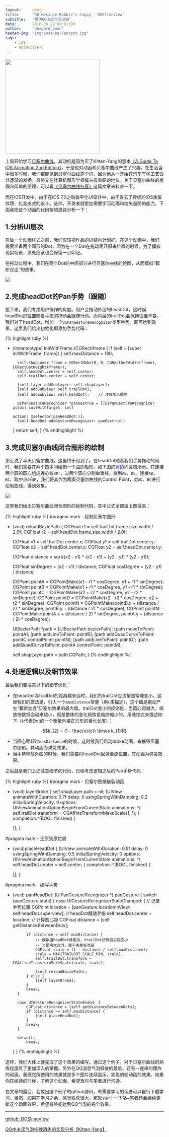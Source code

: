 ```yaml
---
layout:     post
title:      "QQ Message Bubble's Coppy - DGSlimeView"
subtitle:   "模仿QQ消息气泡动画"
date:       2016-05-28 01:01:00
author:     "Desgard_Duan"
header-img: "img/post-bg-Tencent.jpg"
tags:
    - iOS
    - Objective-C
---
```


<img src="/assets/img/post_img/2016-05-28-demo.gif" width="300px" />

上周开始学习[贝塞尔曲线](https://en.wikipedia.org/wiki/B%C3%A9zier_curve)，其动机是因为买了Kitten-Yang的那本[《A Guide To iOS Animation 2nd Edition》](http://book.kittenyang.com/)，于是也对动画和贝塞尔曲线产生了兴趣。在生活当中很多时候，我们都能见到贝塞尔曲线这个词，因为他从一开始在汽车车体工艺设计逐渐的发扬，最终又在计算机图形学领域占有重要的地位。关于贝塞尔曲线的发展和简单的原理，可以看[《贝塞尔曲线扫盲》](http://www.html-js.com/article/1628)这篇文章来科普一下。


而在iOS开发中，由于在iOS 7.0之后扁平化UI设计中，由于省去了传统的iOS金属纹理、礼盒皮式的设计。这样，开发者就更加需要学习动画和绘矢量图的能力。下面我把这个动画的代码按照思路分析一下：


## 1.分析UI层次

在做一个动画样式之前，我们应该把作品的UI结构计划好。在这个动画中，我们需要准备两个圆形的Dot，因为在一个Dot在拖动离开原来位置的时候，为了模拟现实场景，原处应该也会保留一点印记。

在拖动过程中，我们在两个Dot的中间部分进行贝塞尔曲线的绘图，从而模拟“藕断丝连”的效果。

<img src="/assets/img/post_img/2016-05-28-img2.png"/>

## 2.完成headDot的Pan手势（跟随）

接下来，我们考虑用户操作的角度。用户会拖动外层的headDot，这时候headDot的位置随着手指的拖动会跟随行动。而内层的trailDot会保持位置不变。我们对于headDot，增加一个`UIPanGestureRecognizer`类型手势，即可达到效果。这里我们给出初始化即添加手势代码：

{% highlight ruby %}
- (instancetype) initWithFrame:(CGRect)frame {
    if (self = [super initWithFrame: frame]) {
        self.maxDistance = 180;
        
        self.shapLayer.frame = CGRectMake(0, 0, CGRectGetWidth(frame), CGRectGetHeight(frame));
        self.headDot.center = self.center;
        self.trailDot.center = self.center;
        
        [self.layer addSublayer: self.shapLayer];
        [self addSubview: self.trailDot];
        [self addSubview: self.headDot];    // 注意加入顺序
        
        UIPanGestureRecognizer *panGestrue = [[UIPanGestureRecognizer alloc] initWithTarget: self
                                                                                     action: @selector(panHeadDot:)];
        [self.headDot addGestureRecognizer: panGestrue];
        
    }
    return self;
}
{% endhighlight %}

## 3.完成贝塞尔曲线闭合图形的绘制

那么说了半天贝塞尔曲线，这里终于用到了。在headDot随着我们手势拖动的同时，我们需要在两个圆中间绘制一个曲边矩形。如下图的<font color="blue">蓝边</font>内区域所示。在连接两个圆的圆心组成连心线`RR'`，过两个圆心分别做垂线，得到`AB`、`DC`。连接`AD`、`BC`，取中点`O`和`P`，我们将其作为两条贝塞尔曲线的Control Point，对`AD`、`BC`进行绘制曲线，得到效果。

<img src="/assets/img/post_img/2016-05-28-img1.png"/>

这里我们给出贝塞尔曲线闭合图形的绘制代码，其中公式全部由上图得来：

{% highlight ruby %}
#pragma mark - 绘制贝塞尔图形
- (void) reloadBeziePath {
    CGFloat r1 = self.trailDot.frame.size.width / 2.0f;
    CGFloat r2 = self.headDot.frame.size.width / 2.0f;
    
    CGFloat x1 = self.trailDot.center.x;
    CGFloat y1 = self.trailDot.center.y;
    CGFloat x2 = self.headDot.center.x;
    CGFloat y2 = self.headDot.center.y;
    
    CGFloat distance = sqrt((x2 - x1) * (x2 - x1) + (y2 - y1) * (y2 - y1));
    
    CGFloat sinDegree = (x2 - x1) / distance;
    CGFloat cosDegree = (y2 - y1) / distance;
    
    CGPoint pointA = CGPointMake(x1 - r1 * cosDegree, y1 + r1 * sinDegree);
    CGPoint pointB = CGPointMake(x1 + r1 * cosDegree, y1 - r1 * sinDegree);
    CGPoint pointC = CGPointMake(x2 + r2 * cosDegree, y2 - r2 * sinDegree);
    CGPoint pointD = CGPointMake(x2 - r2 * cosDegree, y2 + r2 * sinDegree);
    CGPoint pointN = CGPointMake(pointB.x + (distance / 2) * sinDegree, pointB.y + (distance / 2) * cosDegree);
    CGPoint pointM = CGPointMake(pointA.x + (distance / 2) * sinDegree, pointA.y + (distance / 2) * cosDegree);
    
    UIBezierPath *path = [UIBezierPath bezierPath];
    [path moveToPoint: pointA];
    [path addLineToPoint: pointB];
    [path addQuadCurveToPoint: pointC controlPoint: pointN];
    [path addLineToPoint: pointD];
    [path addQuadCurveToPoint: pointA controlPoint: pointM];
    
    self.shapLayer.path = path.CGPath;
}
{% endhighlight %}

## 4.处理逻辑以及细节效果

最后我们要注意以下的细节优化：

* 在headDot与trailDot的距离越来远时，我们的trailDot应该按照常理变小。这里我们的做法是，引入一个`maxDistance`常量（用`c`来描述），这个值是拖动产生“藕断丝连”贝塞尔效果的最大值。trailDot变小的规则是，当圆心距越大，缩放倍数将会越来越小，但是整体的变化趋势是始终缩小的。用递推式来描述如下（`k`代表Dot的一个衡量外接正方形的量化长度）：

$$k_{2} = (1 - \frac{x}{c}) \times k_{1}$$

* 当圆心距超过`maxDistance`的时候，这时候我们启动broke动画，来摧毁贝塞尔图形。其动画为弹簧效果。
* 当手势释放外圆的时候，我们需要将headDot回弹至原位置，其动画为弹簧效果。

之后就是我们上述注意细节的代码，已经考虑逻辑之后的Pan手势代码：

{% highlight ruby %}
#pragma mark - 贝塞尔图像破裂动画
- (void) layerBroke {
    self.shapLayer.path = nil;
    [UIView animateWithDuration: 0.7f
                          delay: 0
         usingSpringWithDamping: 0.2
          initialSpringVelocity: 0
                        options: UIViewAnimationOptionBeginFromCurrentState
                     animations: ^{
                         self.trailDot.transform = CGAffineTransformMakeScale(1, 1);
                     }
                     completion:^(BOOL finished) {
        
    }];
}

#pragma mark - 还原到原位置
- (void)placeHeadDot {
    [UIView animateWithDuration: 0.5f
                          delay: 0
         usingSpringWithDamping: 0.5
          initialSpringVelocity: 0
                        options: UIViewAnimationOptionBeginFromCurrentState
                     animations: ^{
                         self.headDot.center = self.center;
                     }
                     completion: ^(BOOL finished) {
        
    }];
}

#pragma mark - 编写手势
- (void) panHeadDot: (UIPanGestureRecognizer *) panGesture {
    switch (panGesture.state) {
        case UIGestureRecognizerStateChanged: {
            // 记录手势位置
            CGPoint location = [panGesture locationInView: self.headDot.superview];
            // headDot跟随手指
            self.headDot.center = location;
            // 计算圆心距
            CGFloat distance = [self getDistanceBetweenDots];
            
            if (distance < self.maxDistance) {
                // 模拟当headDot移走后，trailDot按照圆心距变小
                // 当距离太远时，就不再发生改变
                CGFloat scale = (1 - distance / self.maxDistance);
                scale = MAX(TRAILDOT_SCALE_MIN, scale);
                self.trailDot.transform = CGAffineTransformMakeScale(scale, scale);
                
                [self reloadBeziePath];
            } else {
                [self layerBroke];
            }
            break;
        }
        
        case UIGestureRecognizerStateEnded: {
            CGFloat distance = [self getDistanceBetweenDots];
            if (distance >= self.maxDistance) {
                [self placeHeadDot];
            }
            break;
        }
            
        default:
            break;
    }
}
{% endhighlight %}

这样，我们大体上就完成了这个效果的编写。通过这个例子，对于贝塞尔曲线的熟练程度有了更加深入的掌握。另外在QQ消息气泡释放的最后，还有一连串的爆炸的动画。我感觉所使用的效果就是多个图片连续显示，实现的帧动画的效果。如果你在阅读的时候，了解这个动画，希望及时与笔者进行沟通。

在文章的最后，会放出这个例子的github源码，有需要学习的读者可以自行下载学习。当然，如果在学习之余，感觉收获很大，那就star✨一下咯~笔者还会继续更新这个动画效果，希望最终能达到QQ气泡的完全效果。

----
[github: DGSlimeView](https://github.com/dgytdhy/DGSlimeView)

[QQ中未读气泡拖拽消失的实现分析【Kitten-Yang】](http://kittenyang.com/drawablebubble/)

